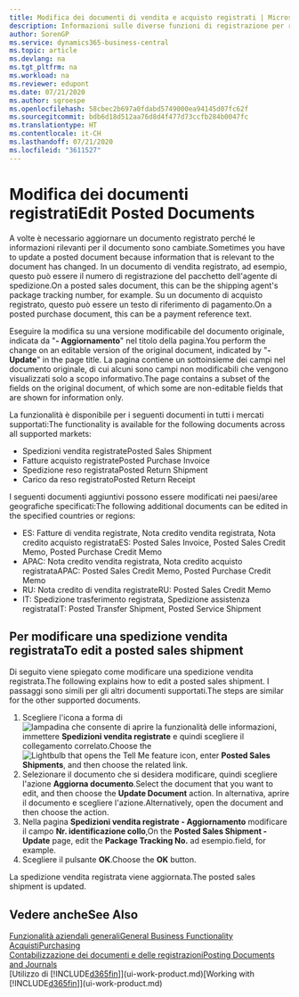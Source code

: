 ```yaml
---
title: Modifica dei documenti di vendita e acquisto registrati | Microsoft Docs
description: Informazioni sulle diverse funzioni di registrazione per registrare documenti di acquisto e sul modo in cui aggiornare documenti registrati.
author: SorenGP
ms.service: dynamics365-business-central
ms.topic: article
ms.devlang: na
ms.tgt_pltfrm: na
ms.workload: na
ms.reviewer: edupont
ms.date: 07/21/2020
ms.author: sgroespe
ms.openlocfilehash: 58cbec2b697a0fdabd5749000ea94145d07fc62f
ms.sourcegitcommit: bdb6d18d512aa76d8d4f477d73ccfb284b0047fc
ms.translationtype: HT
ms.contentlocale: it-CH
ms.lasthandoff: 07/21/2020
ms.locfileid: "3611527"
---
```

# <a name="edit-posted-documents"></a><span data-ttu-id="32359-103">Modifica dei documenti registrati</span><span class="sxs-lookup"><span data-stu-id="32359-103">Edit Posted Documents</span></span>

<span data-ttu-id="32359-104">A volte è necessario aggiornare un documento registrato perché le informazioni rilevanti per il documento sono cambiate.</span><span class="sxs-lookup"><span data-stu-id="32359-104">Sometimes you have to update a posted document because information that is relevant to the document has changed.</span></span> <span data-ttu-id="32359-105">In un documento di vendita registrato, ad esempio, questo può essere il numero di registrazione del pacchetto dell'agente di spedizione.</span><span class="sxs-lookup"><span data-stu-id="32359-105">On a posted sales document, this can be the shipping agent's package tracking number, for example.</span></span> <span data-ttu-id="32359-106">Su un documento di acquisto registrato, questo può essere un testo di riferimento di pagamento.</span><span class="sxs-lookup"><span data-stu-id="32359-106">On a posted purchase document, this can be a payment reference text.</span></span>

<span data-ttu-id="32359-107">Eseguire la modifica su una versione modificabile del documento originale, indicata da "**- Aggiornamento**" nel titolo della pagina.</span><span class="sxs-lookup"><span data-stu-id="32359-107">You perform the change on an editable version of the original document, indicated by "**- Update**" in the page title.</span></span> <span data-ttu-id="32359-108">La pagina contiene un sottoinsieme dei campi nel documento originale, di cui alcuni sono campi non modificabili che vengono visualizzati solo a scopo informativo.</span><span class="sxs-lookup"><span data-stu-id="32359-108">The page contains a subset of the fields on the original document, of which some are non-editable fields that are shown for information only.</span></span>

<span data-ttu-id="32359-109">La funzionalità è disponibile per i seguenti documenti in tutti i mercati supportati:</span><span class="sxs-lookup"><span data-stu-id="32359-109">The functionality is available for the following documents across all supported markets:</span></span>

- <span data-ttu-id="32359-110">Spedizioni vendita registrate</span><span class="sxs-lookup"><span data-stu-id="32359-110">Posted Sales Shipment</span></span>
- <span data-ttu-id="32359-111">Fatture acquisto registrate</span><span class="sxs-lookup"><span data-stu-id="32359-111">Posted Purchase Invoice</span></span>
- <span data-ttu-id="32359-112">Spedizione reso registrata</span><span class="sxs-lookup"><span data-stu-id="32359-112">Posted Return Shipment</span></span>
- <span data-ttu-id="32359-113">Carico da reso registrato</span><span class="sxs-lookup"><span data-stu-id="32359-113">Posted Return Receipt</span></span>

<span data-ttu-id="32359-114">I seguenti documenti aggiuntivi possono essere modificati nei paesi/aree geografiche specificati:</span><span class="sxs-lookup"><span data-stu-id="32359-114">The following additional documents can be edited in the specified countries or regions:</span></span>

- <span data-ttu-id="32359-115">ES: Fatture di vendita registrate, Nota credito vendita registrata, Nota credito acquisto registrata</span><span class="sxs-lookup"><span data-stu-id="32359-115">ES: Posted Sales Invoice, Posted Sales Credit Memo, Posted Purchase Credit Memo</span></span>
- <span data-ttu-id="32359-116">APAC: Nota credito vendita registrata, Nota credito acquisto registrata</span><span class="sxs-lookup"><span data-stu-id="32359-116">APAC: Posted Sales Credit Memo, Posted Purchase Credit Memo</span></span>
- <span data-ttu-id="32359-117">RU: Nota credito di vendita registrate</span><span class="sxs-lookup"><span data-stu-id="32359-117">RU: Posted Sales Credit Memo</span></span>
- <span data-ttu-id="32359-118">IT: Spedizione trasferimento registrata, Spedizione assistenza registrata</span><span class="sxs-lookup"><span data-stu-id="32359-118">IT: Posted Transfer Shipment, Posted Service Shipment</span></span>

## <a name="to-edit-a-posted-sales-shipment"></a><span data-ttu-id="32359-119">Per modificare una spedizione vendita registrata</span><span class="sxs-lookup"><span data-stu-id="32359-119">To edit a posted sales shipment</span></span>

<span data-ttu-id="32359-120">Di seguito viene spiegato come modificare una spedizione vendita registrata.</span><span class="sxs-lookup"><span data-stu-id="32359-120">The following explains how to edit a posted sales shipment.</span></span> <span data-ttu-id="32359-121">I passaggi sono simili per gli altri documenti supportati.</span><span class="sxs-lookup"><span data-stu-id="32359-121">The steps are similar for the other supported documents.</span></span>

1. <span data-ttu-id="32359-122">Scegliere l'icona a forma di ![lampadina che consente di aprire la funzionalità delle informazioni](media/ui-search/search_small.png "Informazioni sull'operazione che si desidera eseguire"), immettere **Spedizioni vendita registrate** e quindi scegliere il collegamento correlato.</span><span class="sxs-lookup"><span data-stu-id="32359-122">Choose the ![Lightbulb that opens the Tell Me feature](media/ui-search/search_small.png "Tell me what you want to do") icon, enter **Posted Sales Shipments**, and then choose the related link.</span></span>
2. <span data-ttu-id="32359-123">Selezionare il documento che si desidera modificare, quindi scegliere l'azione **Aggiorna documento**.</span><span class="sxs-lookup"><span data-stu-id="32359-123">Select the document that you want to edit, and then choose the **Update Document** action.</span></span> <span data-ttu-id="32359-124">In alternativa, aprire il documento e scegliere l'azione.</span><span class="sxs-lookup"><span data-stu-id="32359-124">Alternatively, open the document and then choose the action.</span></span>
3. <span data-ttu-id="32359-125">Nella pagina **Spedizioni vendita registrate - Aggiornamento** modificare il campo **Nr. identificazione collo**,</span><span class="sxs-lookup"><span data-stu-id="32359-125">On the **Posted Sales Shipment - Update** page, edit the **Package Tracking No.**</span></span> <span data-ttu-id="32359-126">ad esempio.</span><span class="sxs-lookup"><span data-stu-id="32359-126">field, for example.</span></span>
4. <span data-ttu-id="32359-127">Scegliere il pulsante **OK**.</span><span class="sxs-lookup"><span data-stu-id="32359-127">Choose the **OK** button.</span></span>

<span data-ttu-id="32359-128">La spedizione vendita registrata viene aggiornata.</span><span class="sxs-lookup"><span data-stu-id="32359-128">The posted sales shipment is updated.</span></span>

## <a name="see-also"></a><span data-ttu-id="32359-129">Vedere anche</span><span class="sxs-lookup"><span data-stu-id="32359-129">See Also</span></span>

[<span data-ttu-id="32359-130">Funzionalità aziendali generali</span><span class="sxs-lookup"><span data-stu-id="32359-130">General Business Functionality</span></span>](ui-across-business-areas.md)  
[<span data-ttu-id="32359-131">Acquisti</span><span class="sxs-lookup"><span data-stu-id="32359-131">Purchasing</span></span>](purchasing-manage-purchasing.md)  
[<span data-ttu-id="32359-132">Contabilizzazione dei documenti e delle registrazioni</span><span class="sxs-lookup"><span data-stu-id="32359-132">Posting Documents and Journals</span></span>](ui-post-documents-journals.md)  
<span data-ttu-id="32359-133">[Utilizzo di [!INCLUDE[d365fin](includes/d365fin_md.md)]](ui-work-product.md)</span><span class="sxs-lookup"><span data-stu-id="32359-133">[Working with [!INCLUDE[d365fin](includes/d365fin_md.md)]](ui-work-product.md)</span></span>  
